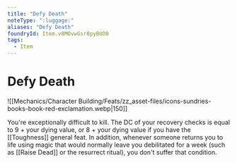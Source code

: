```yaml
---
title: "Defy Death"
noteType: ":luggage:"
aliases: "Defy Death"
foundryId: Item.v8MOvwGsr8pyBUO0
tags:
  - Item
---
```


# Defy Death
![[Mechanics/Character Building/Feats/zz_asset-files/icons-sundries-books-book-red-exclamation.webp|150]]

You're exceptionally difficult to kill. The DC of your recovery checks is equal to 9 + your dying value, or 8 + your dying value if you have the [[Toughness]] general feat. In addition, whenever someone returns you to life using magic that would normally leave you debilitated for a week (such as [[Raise Dead]] or the resurrect ritual), you don't suffer that condition.
